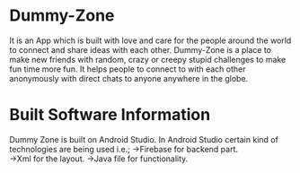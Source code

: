 # Dummy-Zone

It is an App which is built with love and care for the people around the world to connect and share ideas with each other. Dummy-Zone is a place to make new friends with random, crazy or creepy stupid challenges to make fun time more fun. It helps people to connect to with each other anonymously with direct chats to anyone anywhere in the globe.

# Built Software Information

Dummy Zone is built on Android Studio. In Android Studio certain kind of technologies are being used i.e.;
->Firebase for backend part.  
->Xml for the layout.
->Java file for functionality. 

